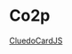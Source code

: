 # Co2p
[CluedoCardJS](https://co2p.github.io/CluedoCardJS/ "Brings the Cluedo suspect cards to the internet")

